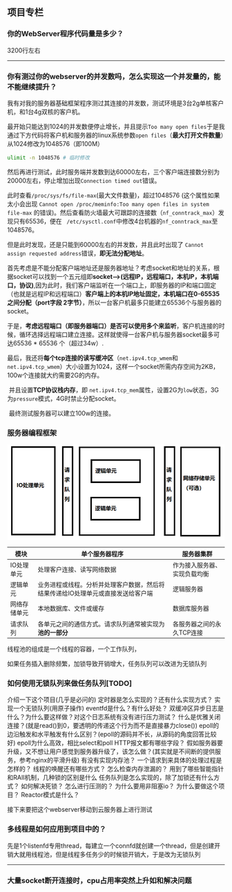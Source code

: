 ## 项目专栏

### 你的WebServer程序代码量是多少？

3200行左右

---



### 你有测过你的webserver的并发数吗，怎么实现这一个并发量的，能不能继续提升？

我有对我的服务器基础框架程序测过其连接的并发数，测试环境是3台2g单核客户机，和1台4g双核的客户机。

最开始只能达到1024的并发数便停止增长，并且提示`Too many open files`于是我通过下方代码将客户机和服务器的linux系统参数`open files`（**最大打开文件数量**）从1024修改为1048576（即100M）

```sh
ulimit -n 1048576 # 临时修改
```



然后再进行测试，此时服务端并发数到达60000左右，三个客户端连接数分别为20000左右，停止增加出现` Connection timed out `错误。

此时查看`/proc/sys/fs/file-max`(最大文件数量)，超过1048576 (这个属性如果太小会出现 `Cannot open /proc/meminfo:Too many open files in system file-max` 的错误)。然后查看防火墙最大可跟踪的连接数（`nf_conntrack_max`）发现只有65536，便在 ` /etc/sysctl.conf`中修改4台机器的`nf_conntrack_max`至1048576。

但是此时发现，还是只能到60000左右的并发数，并且此时出现了 `Cannot assign requested address`错误，**即无法分配地址**。

​	 首先考虑是不能分配客户端地址还是服务器地址？考虑socket和地址的关系，根据socket可以找到一个五元组即**socket-->(远程IP，远程端口，本机IP，本机端口，协议)**,因为此时，我们客户端监听在一个端口上，即服务器的IP和端口固定（也就是远程IP和远程端口）**客户端上的本机IP地址固定，本机端口在0-65535之间分配（port字段 2字节）**，所以一台客户机最多只能建立65536个与服务器的socket。

​	于是，**考虑远程端口（即服务器端口）是否可以使用多个来监听**，客户机连接的时候，循环选择远程端口建立连接。这样就使得一台客户机与服务器socket最多可达65536 * 65536 个（超过34w）.

​	最后，我还将**每个tcp连接的读写缓冲区**（`net.ipv4.tcp_wmem`和`net.ipv4.tcp_wmem`）大小设置为1024，这样一个socket所需内存空间为2KB，100w个连接就大约需要2G的内存。

​	并且设置**TCP协议栈内存**，即 `net.ipv4.tcp_mem`属性，设置2G为`low`状态，3G为`pressure`模式，4G时禁止分配socket。

​	最终测试服务器可以建立100w的连接。





### 服务器编程框架

![image-20221227174036662](01面试问题归纳.assets/image-20221227174036662.png)

| 模块         | 单个服务器程序                                               | 服务器集群                   |
| ------------ | ------------------------------------------------------------ | ---------------------------- |
| IO处理单元   | 处理客户连接、读写网络数据                                   | 作为接入服务器、实现负载均衡 |
| 逻辑单元     | 业务进程或线程。分析并处理客户数据，然后将结果传递给IO处理单元或直接发送给客户端 | 逻辑服务器                   |
| 网络存储单元 | 本地数据库、文件或缓存                                       | 数据库服务器                 |
| 请求队列     | 各单元之间的通信方式。请求队列通常被实现为**池的一部分**     | 各服务器之间的永久TCP连接    |



线程池的组成是一个线程的容器，一个工作队列，



如果任务插入删除频繁，加锁导致开销增大，任务队列可以改进为无锁队列



### 如何使用无锁队列来做任务队列[TODO]



介绍一下这个项目(几乎是必问的)
定时器是怎么实现的？还有什么实现方式？
实现一个无锁队列(用原子操作)
eventfd是什么？有什么好处？
双缓冲区异步日志是什么？为什么要这样做？对这个日志系统有没有进行压力测试？
什么是优雅关闭连接？(就是read()到0，要透明的传递这个行为而不是直接暴力close())
epoll的边沿触发和水平触发有什么区别？(epoll的源码并不长，从源码的角度回答比较好)
epoll为什么高效，相比select和poll
HTTP报文都有哪些字段？
假如服务器要升级，又不想让用户感觉到服务器升级了，该怎么做？(其实就是不间断的提供服务，参考nginx的平滑升级)
有没有实现内存池？
一个请求到来具体的处理过程是怎样的？
线程的唤醒还有哪些方式？
怎么检查内存泄漏的？
用到了哪些智能指针和RAII机制，几种锁的区别是什么
任务队列是怎么实现的，除了加锁还有什么方式？
如何解决死锁？
怎么进行压测的？
为什么要用非阻塞io？
为什么要做这个项目？
Reactor模式是什么？



接下来要把这个webserver移动到云服务器上进行测试

### 多线程是如何应用到项目中的？

先是1个listenfd专用thread，每建立一个connfd就创建一个thread，但是创建开销大就用线程池，但是线程多任务少的时候锁开销大，于是改为无锁队列





---



### 大量socket断开连接时，cpu占用率突然上升如和解决问题